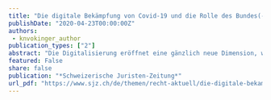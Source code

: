 ```yaml
---
title: "Die digitale Bekämpfung von Covid-19 und die Rolle des Bundes(-rates)"
publishDate: "2020-04-23T00:00:00Z"
authors: 
 - knvokinger_author
publication_types: ["2"]
abstract: "Die Digitalisierung eröffnet eine gänzlich neue Dimension, wie eine Pandemie potenziell bekämpft werden kann und/oder wie die Umsetzung und Befolgung von staatlichen Massnahmen überprüft werden können. Diese reichen von der «Befähigung des Individuums» («citizen empowerment») an einem Ende bis zur «totalitären Überwachung» («totalitarian surveillance») am anderen Ende mit zahlreichen Abstufungen dazwischen. Die Staaten weltweit gehen dabei unterschiedlich mit den digitalen Möglichkeiten um."
featured: False
share: false
publication: "*Schweizerische Juristen-Zeitung*"
url_pdf: "https://www.sjz.ch/de/themen/recht-aktuell/die-digitale-bekampfung-von-covid-19-und-die-rolle-des-bundes-rates"
---
```

